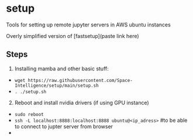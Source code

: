 # setup
Tools for setting up remote jupyter servers in AWS ubuntu instances

Overly simplified version of [fastsetup](paste link here)

## Steps

1. Installing mamba and other basic stuff: 
  - `wget https://raw.githubusercontent.com/Space-Intelligence/setup/main/setup.sh`
  - `. ./setup.sh`

2. Reboot and install nvidia drivers (if using GPU instance)
  - `sudo reboot`
  - `ssh -L localhost:8888:localhost:8888 ubuntu@<ip_adress>` #to be able to connect to jupter server from browser
  - 
